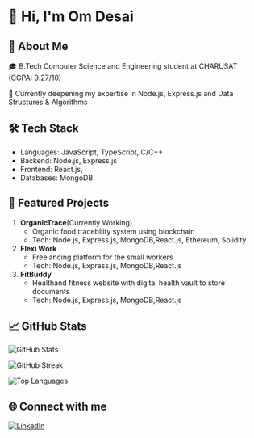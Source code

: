 # 👋 Hi, I'm Om Desai
## 💫 About Me
🎓 B.Tech Computer Science and Engineering student at CHARUSAT (CGPA: 9.27/10)

🧠 Currently deepening my expertise in Node.js, Express.js and Data Structures & Algorithms

## 🛠 Tech Stack
- Languages: JavaScript, TypeScript, C/C++
- Backend: Node.js, Express.js
- Frontend: React.js,
- Databases: MongoDB

## 🌟 Featured Projects
1. **OrganicTrace**(Currently Working)
   - Organic food tracebility system using blockchain
   - Tech: Node.js, Express.js, MongoDB,React.js, Ethereum, Solidity
2. **Flexi Work**
   - Freelancing platform for the small workers
   - Tech: Node.js, Express.js, MongoDB,React.js
3. **FitBuddy**
   - Healthand fitness website with digital health vault to store documents
   - Tech: Node.js, Express.js, MongoDB,React.js


## 📈 GitHub Stats
![GitHub Stats](https://github-readme-stats.vercel.app/api?username=desai2112&theme=dark&hide_border=false&include_all_commits=false&count_private=false)

![GitHub Streak](https://github-readme-streak-stats.herokuapp.com/?user=desai2112&theme=dark&hide_border=false)

![Top Languages](https://github-readme-stats.vercel.app/api/top-langs/?username=desai2112&theme=dark&hide_border=false&include_all_commits=false&count_private=false&layout=compact)

## 🌐 Connect with me
[![LinkedIn](https://img.shields.io/badge/LinkedIn-0077B5?style=for-the-badge&logo=linkedin&logoColor=white)]([https://www.linkedin.com/in/om-desai-aa38a7250])
